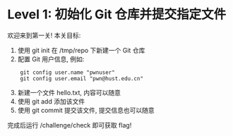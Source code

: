 # Level 1: 初始化 Git 仓库并提交指定文件

欢迎来到第一关! 本关目标: 

1. 使用 git init 在 /tmp/repo 下新建一个 Git 仓库
2. 配置 Git 用户信息, 例如: 
```
    git config user.name "pwnuser"
    git config user.email "pwn@hust.edu.cn"
```
3. 新建一个文件 hello.txt, 内容可以随意
4. 使用 git add 添加该文件
5. 使用 git commit 提交该文件, 提交信息也可以随意

完成后运行 /challenge/check 即可获取 flag! 
